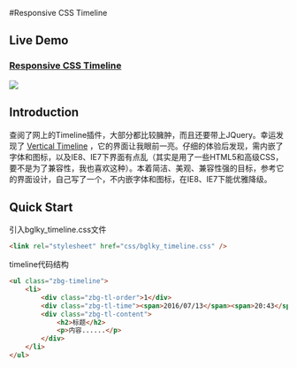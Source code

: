 #Responsive CSS Timeline

## Live Demo
### [Responsive CSS Timeline](http://bglky.me/timeline "Responsive CSS Timeline")
![](http://7xwdhu.com1.z0.glb.clouddn.com/TimeLine_page.PNG)

## Introduction
查阅了网上的Timeline插件，大部分都比较臃肿，而且还要带上JQuery。幸运发现了 [Vertical Timeline](http://tympanus.net/Blueprints/VerticalTimeline/ "Vertical Timeline") ，它的界面让我眼前一亮。仔细的体验后发现，需内嵌了字体和图标，以及IE8、IE7下界面有点乱（其实是用了一些HTML5和高级CSS，要不是为了兼容性，我也喜欢这种）。本着简洁、美观、兼容性强的目标，参考它的界面设计，自己写了一个，不内嵌字体和图标，在IE8、IE7下能优雅降级。

## Quick Start

引入bglky_timeline.css文件
```html
<link rel="stylesheet" href="css/bglky_timeline.css" />
```

timeline代码结构
```html
<ul class="zbg-timeline">
	<li>
		<div class="zbg-tl-order">1</div>
		<div class="zbg-tl-time"><span>2016/07/13</span><span>20:43</span></div>
		<div class="zbg-tl-content">
			<h2>标题</h2>
			<p>内容......</p>
		</div>
	</li>
</ul>
```